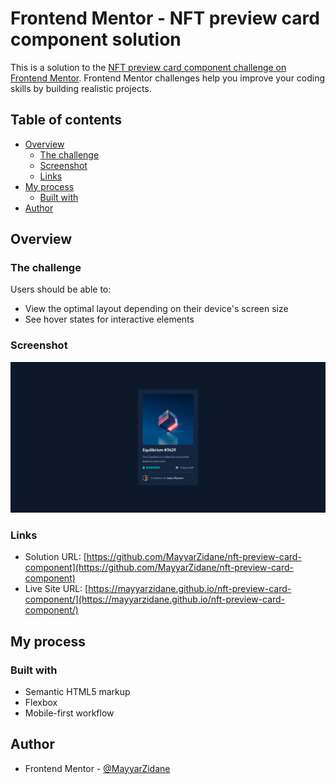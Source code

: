 # Frontend Mentor - NFT preview card component solution

This is a solution to the [NFT preview card component challenge on Frontend Mentor](https://www.frontendmentor.io/challenges/nft-preview-card-component-SbdUL_w0U). Frontend Mentor challenges help you improve your coding skills by building realistic projects.

## Table of contents

- [Overview](#overview)
  - [The challenge](#the-challenge)
  - [Screenshot](#screenshot)
  - [Links](#links)
- [My process](#my-process)
  - [Built with](#built-with)
- [Author](#author)

## Overview

### The challenge

Users should be able to:

- View the optimal layout depending on their device's screen size
- See hover states for interactive elements

### Screenshot

![](./screenshot.png)

### Links

- Solution URL: [https://github.com/MayyarZidane/nft-preview-card-component](https://github.com/MayyarZidane/nft-preview-card-component)
- Live Site URL: [https://mayyarzidane.github.io/nft-preview-card-component/](https://mayyarzidane.github.io/nft-preview-card-component/)

## My process

### Built with

- Semantic HTML5 markup
- Flexbox
- Mobile-first workflow

## Author

- Frontend Mentor - [@MayyarZidane](https://www.frontendmentor.io/profile/MayyarZidane)

